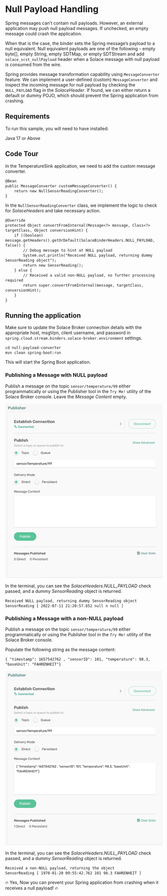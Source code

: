 # Null Payload Handling

Spring messages can’t contain null payloads. However, an external application may push null payload messages. If unchecked, an empty message could crash the application. 

When that is the case, the binder sets the Spring message’s payload to a null equivalent. Null equivalent payloads are one of the following - empty byte[], empty String, empty SDTMap, or empty SDTStream and add `solace_scst_nullPayload` header when a Solace message with null payload is consumed from the wire.

Spring provides message transformation capability using `MessageConverter` feature. We can implement a user-defined (custom)  `MessageConverter` and inspect the incoming message for null payload by checking the `NULL_PAYLOAD` flag in the *SolaceHeader*. If found, we can either return a default or dummy POJO, which should prevent the Spring application from crashing.

## Requirements

To run this sample, you will need to have installed:

Java 17 or Above

## Code Tour

In the TemperatureSink application, we need to add the custom message converter.

```
@Bean
public MessageConverter customMessageConverter() {
    return new NullSensorReadingConverter();
}
```

In the `NullSensorReadingConverter` class, we implement the logic to check for *SolaceHeaders* and take necessary action.

```
@Override
protected Object convertFromInternal(Message<?> message, Class<?> targetClass, Object conversionHint) {
    if ((boolean) message.getHeaders().getOrDefault(SolaceBinderHeaders.NULL_PAYLOAD, false)) {
        // Debug message to hint at NULL payload
        System.out.println("Received NULL payload, returning dummy SensorReading object");
        return new SensorReading();
    } else {
        // Received a valid non-NULL payload, no further processing required
        return super.convertFromInternal(message, targetClass, conversionHint);
    }
}
```

## Running the application

Make sure to update the Solace Broker connection details with the appropriate host, msgVpn, client username, and password in `spring.cloud.stream.binders.solace-broker.environment` settings.

```
cd null-payload-converter
mvn clean spring-boot:run
```
This will start the Spring Boot application.

### Publishing a Message with NULL payload
Publish a message on the topic `sensor/temperature/99` either programmatically or using the Publisher tool in the `Try Me!` utility of the Solace Broker console. Leave the *Message Content* empty.

<p align="center"><img width="640" alt="auth" src="images/tryme-publisher-1.jpg"></p>

In the terminal, you can see the *SolaceHeaders.NULL_PAYLOAD* check passed, and a dummy *SensorReading* object is returned.
```
Received NULL payload, returning dummy SensorReading object
SensorReading [ 2022-07-11 21:20:57.652 null n null ]
```

### Publishing a Message with a non-NULL payload
Publish a message on the topic `sensor/temperature/99` either programmatically or using the Publisher tool in the `Try Me!` utility of the Solace Broker console. 

Populate the following string as the message content:
```
{ "timestamp": 1657542762 , "sensorID": 101, "temperature": 98.3, "baseUnit": "FAHRENHEIT"}
```

<p align="center"><img width="640" alt="auth" src="images/tryme-publisher-2.jpg"></p>

In the terminal, you can see the *SolaceHeaders.NULL_PAYLOAD* check passed, and a dummy *SensorReading* object is returned.
```
Received a non-NULL payload, returning the object
SensorReading [ 1970-01-20 09:55:42.762 101 98.3 FAHRENHEIT ]
```

🔥 Yes, Now you can prevent your Spring application from crashing when it receives a null payload! 🔥